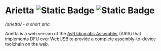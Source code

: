 # Arietta ![Static Badge](https://img.shields.io/badge/version%20-%200.3.1%20-%20green) ![Static Badge](https://img.shields.io/badge/license%20-%20GPLv3%20-%20green)

*/arietta/ - a short aria*

Arietta is a web version of the [AvR Idiomatic Assembler](https://github.com/Silaspace/aria) (ARIA) that implements DFU over WebUSB to provide a complete assembly-to-device toolchain on the web.